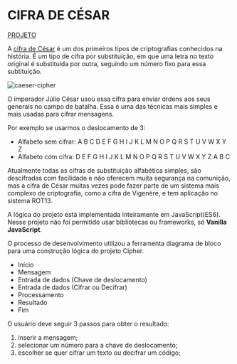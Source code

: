 ﻿# CIFRA DE CÉSAR

[PROJETO](https://scsin.github.io/caesar-cipher/)


A [cifra de César](https://pt.wikipedia.org/wiki/Cifra_de_C%C3%A9sar) é um dos primeiros tipos de criptografias conhecidos na história. É um tipo de cifra por substituição, em que uma letra no texto original é substituída por outra, seguindo um número fixo para essa subtituição.

![caeser-cipher](https://upload.wikimedia.org/wikipedia/commons/thumb/2/2b/Caesar3.svg/2000px-Caesar3.svg.png)

O imperador Júlio César usou essa cifra para enviar ordens aos seus generais no campo de batalha. Essa é uma das técnicas mais simples e mais usadas para cifrar mensagens.

Por exemplo se usarmos o deslocamento de 3:

* Alfabeto sem cifrar: A B C D E F G H I J K L M N O P Q R S T U V W X Y Z
* Alfabeto com cifra:  D E F G H I J K L M N O P Q R S T U V W X Y Z A B C

Atualmente todas as cifras de substituição alfabética simples, são descifradas com facilidade e não oferecem muita segurança na comunição, mas a cifra de César muitas vezes pode fazer parte de um sistema mais complexo de criptografia, como a cifra de Vigenère, e tem aplicação no sistema ROT13.

A lógica do projeto está implementada inteiramente em JavaScript(ES6).
Nesse projeto não foi permitido usar bibliotecas ou frameworks, só
**Vanilla JavaScript**.

O processo de desenvolvimento utilizou a ferramenta diagrama de bloco para uma construção lógica do projeto Cipher.

* Início
* Mensagem
* Entrada de dados (Chave de deslocamento)
* Entrada de dados (Cifrar ou Decifrar)
* Processamento
* Resultado
* Fim


O usuário deve seguir 3 passos para obter o resultado:
1) inserir a mensagem;
2) selecionar um número para a chave de deslocamento;
3) escolher se quer cifrar um texto ou decifrar um código;
